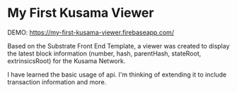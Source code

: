 # My First Kusama Viewer

DEMO: https://my-first-kusama-viewer.firebaseapp.com/

Based on the Substrate Front End Template, a viewer was created to display the latest block information (number, hash, parentHash, stateRoot, extrinsicsRoot) for the Kusama Network.

I have learned the basic usage of api. I'm thinking of extending it to include transaction information and more.
